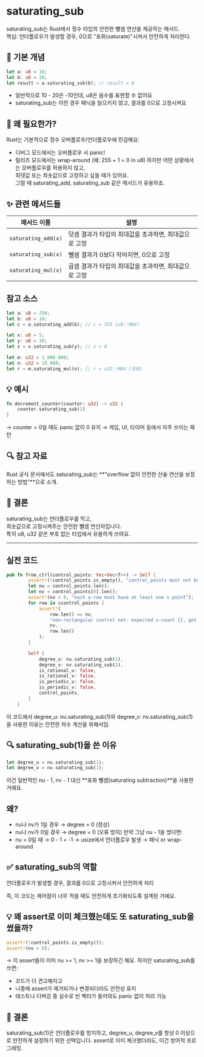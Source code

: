 # saturating_sub
saturating_sub는 Rust에서 정수 타입의 안전한 뺄셈 연산을 제공하는 메서드.  
핵심: 
언더플로우가 발생할 경우, 0으로 "포화(saturate)"시켜서 안전하게 처리한다.


## 🔧 기본 개념
```rust
let a: u8 = 10;
let b: u8 = 20;
let result = a.saturating_sub(b); // result = 0
```

- 일반적으로 10 - 20은 -10인데, u8은 음수를 표현할 수 없어요  
- saturating_sub는 이런 경우 패닉을 일으키지 않고, 결과를 0으로 고정시켜요

## 🧠 왜 필요한가?
Rust는 기본적으로 정수 오버플로우/언더플로우에 민감해요:
- 디버그 모드에서는 오버플로우 시 panic!
- 릴리즈 모드에서는 wrap-around (예: 255 + 1 = 0 in u8)
하지만 어떤 상황에서는 오버플로우를 허용하지 않고,  
최댓값 또는 최솟값으로 고정하고 싶을 때가 있어요.  
그럴 때 saturating_add, saturating_sub 같은 메서드가 유용하죠.

## ✨ 관련 메서드들

| 메서드 이름         | 설명                                                         |
|--------------------|--------------------------------------------------------------|
| `saturating_add(x)` | 덧셈 결과가 타입의 최대값을 초과하면, 최대값으로 고정         |
| `saturating_sub(x)` | 뺄셈 결과가 0보다 작아지면, 0으로 고정                         |
| `saturating_mul(x)` | 곱셈 결과가 타입의 최대값을 초과하면, 최대값으로 고정         |

## 참고 소스
```rust
let a: u8 = 250;
let b: u8 = 10;
let c = a.saturating_add(b); // c = 255 (u8::MAX)

let x: u8 = 5;
let y: u8 = 10;
let z = x.saturating_sub(y); // z = 0

let m: u32 = 1_000_000;
let n: u32 = 10_000;
let r = m.saturating_mul(n); // r = u32::MAX (포화)
```

## 💡 예시
```rust
fn decrement_counter(counter: u32) -> u32 {
    counter.saturating_sub(1)
}
```

→ counter = 0일 때도 panic 없이 0 유지
→ 게임, UI, 타이머 등에서 자주 쓰이는 패턴

## 🔍 참고 자료
Rust 공식 문서에서도 saturating_sub는
**"overflow 없이 안전한 산술 연산을 보장하는 방법"**으로 소개.


## 💬 결론
saturating_sub는 언더플로우를 막고,  
최솟값으로 고정시켜주는 안전한 뺄셈 연산자입니다.  
특히 u8, u32 같은 부호 없는 타입에서 유용하게 쓰여요.

---

## 실전 코드

```rust
pub fn from_ctrl(control_points: Vec<Vec<T>>) -> Self {
        assert!(!control_points.is_empty(), "control_points must not be empty");
        let nu = control_points.len();
        let nv = control_points[0].len();
        assert!(nv > 0, "each u-row must have at least one v point");
        for row in &control_points {
            assert!(
                row.len() == nv,
                "non-rectangular control net: expected v-count {}, got {}",
                nv,
                row.len()
            );
        }

        Self {
            degree_u: nu.saturating_sub(1),
            degree_v: nv.saturating_sub(1),
            is_rational_u: false,
            is_rational_v: false,
            is_periodic_u: false,
            is_periodic_v: false,
            control_points,
        }
    }
```

이 코드에서 degree_u: nu.saturating_sub(1)와 degree_v: nv.saturating_sub(1)을 사용한 이유는 안전한 차수 계산을 위해서임.

## 🔍 saturating_sub(1)을 쓴 이유
```rust
let degree_u = nu.saturating_sub(1);
let degree_v = nv.saturating_sub(1);
```

이건 일반적인 nu - 1, nv - 1 대신 **포화 뺄셈(saturating subtraction)**을 사용한 거예요.

## 왜?
- nu나 nv가 1일 경우 → degree = 0 (정상)
- nu나 nv가 0일 경우 → degree = 0 (오류 방지)
만약 그냥 nu - 1을 썼다면:
- nu = 0일 때 → 0 - 1 = -1 → usize에서 언더플로우 발생 → 패닉 or wrap-around

## ✅ saturating_sub의 역할
언더플로우가 발생할 경우, 결과를 0으로 고정시켜서 안전하게 처리

즉, 이 코드는 제어점이 너무 적을 때도 안전하게 초기화되도록 설계된 거예요.

## 💡 왜 assert로 이미 체크했는데도 또 saturating_sub을 썼을까?
```rust
assert!(!control_points.is_empty());
assert!(nv > 0);
```

→ 이 assert들이 이미 nu >= 1, nv >= 1을 보장하긴 해요.
하지만 saturating_sub를 쓰면:
- 코드가 더 견고해지고
- 나중에 assert가 제거되거나 변경되더라도 안전성 유지
- 테스트나 디버깅 중 실수로 빈 벡터가 들어와도 panic 없이 처리 가능

## 💬 결론
saturating_sub(1)은 언더플로우를 방지하고,
degree_u, degree_v를 항상 0 이상으로 안전하게 설정하기 위한 선택입니다.
assert로 이미 체크했더라도, 이건 방어적 프로그래밍.




